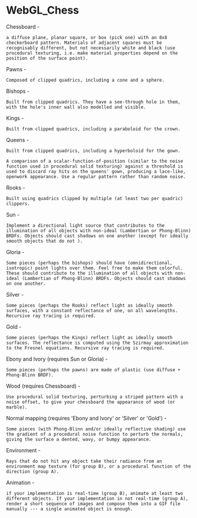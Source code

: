 # WebGL_Chess

Chessboard -

	a diffuse plane, planar square, or box (pick one) with an 8x8 checkerboard pattern. Materials of adjacent squares must be recognisably different, but not necessarily white and black (use procedural texturing, i.e. make material properties depend on the position of the surface point).



Pawns -

	Composed of clipped quadrics, including a cone and a sphere.



Bishops - 

	Built from clipped quadrics. They have a see-through hole in them, with the hole's inner wall also modelled and visible.



Kings - 

	Built from clipped quadrics, including a paraboloid for the crown.



Queens - 

	Built from clipped quadrics, including a hyperboloid for the gown.

	A comparison of a scalar-function-of-position (similar to the noise function used in procedural solid texturing) against a threshold is used to discard ray hits on the queens' gown, producing a lace-like, openwork appearance. Use a regular pattern rather than random noise.



Rooks - 

	Built using quadrics clipped by multiple (at least two per quadric) clippers.



Sun -

	Implement a directional light source that contributes to the illumination of all objects with non-ideal (Lambertian or Phong-Blinn) BRDFs. Objects should cast shadows on one another (except for ideally smooth objects that do not ).



Gloria -

	Some pieces (perhaps the bishops) should have (omnidirectional, isotropic) point lights over them. Feel free to make them colorful. These should contribute to the illumination of all objects with non-ideal (Lambertian of Phong-Blinn) BRDFs. Objects should cast shadows on one another.



Silver -

	Some pieces (perhaps the Rooks) reflect light as ideally smooth surfaces, with a constant reflectance of one, on all wavelengths. Recursive ray tracing is required.



Gold -

	Some pieces (perhaps the Kings) reflect light as ideally smooth surfaces. The reflectance is computed using the Szirmay approximation to the Fresnel equations. Recursive ray tracing is required.



Ebony and Ivory (requires Sun or Gloria) -

	Some pieces (perhaps the pawns) are made of plastic (use diffuse + Phong-Blinn BRDF).



Wood (requires Chessboard) -

	Use procedural solid texturing, perturbing a striped pattern with a noise offset, to give your chessboard the appearance of wood (or marble).



Normal mapping (requires 'Ebony and Ivory' or 'Silver' or 'Gold') -

	Some pieces (with Phong-Blinn and/or ideally reflective shading) use the gradient of a procedural noise function to perturb the normals, giving the surface a dented, wavy, or bumpy appearance.



Environment -

	Rays that do not hit any object take their radiance from an environment map texture (for group B), or a procedural function of the direction (group A).



Animation -

	if your implementation is real-time (group B), animate at least two different objects. If your implementation in not real-time (group A), render a short sequence of images and compose them into a GIF file manually --- a single animated object is enough.

